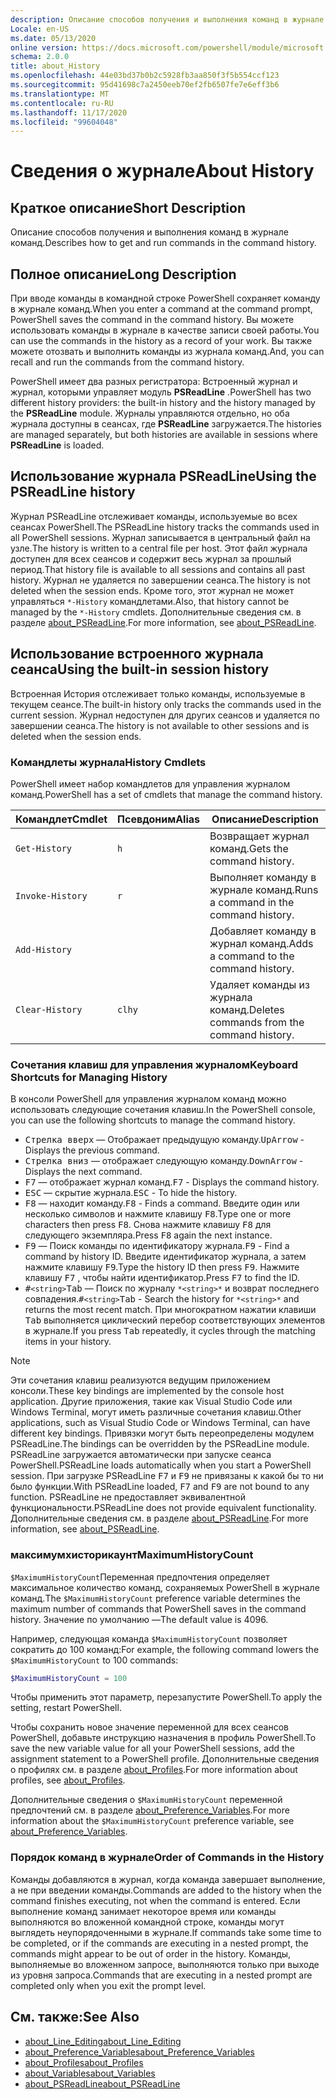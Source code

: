 ```yaml
---
description: Описание способов получения и выполнения команд в журнале команд.
Locale: en-US
ms.date: 05/13/2020
online version: https://docs.microsoft.com/powershell/module/microsoft.powershell.core/about/about_history?view=powershell-7.2&WT.mc_id=ps-gethelp
schema: 2.0.0
title: about_History
ms.openlocfilehash: 44e03bd37b0b2c5928fb3aa850f3f5b554ccf123
ms.sourcegitcommit: 95d41698c7a2450eeb70ef2fb6507fe7e6eff3b6
ms.translationtype: MT
ms.contentlocale: ru-RU
ms.lasthandoff: 11/17/2020
ms.locfileid: "99604048"
---
```

# <a name="about-history"></a><span data-ttu-id="7b3df-103">Сведения о журнале</span><span class="sxs-lookup"><span data-stu-id="7b3df-103">About History</span></span>

## <a name="short-description"></a><span data-ttu-id="7b3df-104">Краткое описание</span><span class="sxs-lookup"><span data-stu-id="7b3df-104">Short Description</span></span>
<span data-ttu-id="7b3df-105">Описание способов получения и выполнения команд в журнале команд.</span><span class="sxs-lookup"><span data-stu-id="7b3df-105">Describes how to get and run commands in the command history.</span></span>

## <a name="long-description"></a><span data-ttu-id="7b3df-106">Полное описание</span><span class="sxs-lookup"><span data-stu-id="7b3df-106">Long Description</span></span>

<span data-ttu-id="7b3df-107">При вводе команды в командной строке PowerShell сохраняет команду в журнале команд.</span><span class="sxs-lookup"><span data-stu-id="7b3df-107">When you enter a command at the command prompt, PowerShell saves the command in the command history.</span></span> <span data-ttu-id="7b3df-108">Вы можете использовать команды в журнале в качестве записи своей работы.</span><span class="sxs-lookup"><span data-stu-id="7b3df-108">You can use the commands in the history as a record of your work.</span></span> <span data-ttu-id="7b3df-109">Вы также можете отозвать и выполнить команды из журнала команд.</span><span class="sxs-lookup"><span data-stu-id="7b3df-109">And, you can recall and run the commands from the command history.</span></span>

<span data-ttu-id="7b3df-110">PowerShell имеет два разных регистратора: Встроенный журнал и журнал, которыми управляет модуль **PSReadLine** .</span><span class="sxs-lookup"><span data-stu-id="7b3df-110">PowerShell has two different history providers: the built-in history and the history managed by the **PSReadLine** module.</span></span> <span data-ttu-id="7b3df-111">Журналы управляются отдельно, но оба журнала доступны в сеансах, где **PSReadLine** загружается.</span><span class="sxs-lookup"><span data-stu-id="7b3df-111">The histories are managed separately, but both histories are available in sessions where **PSReadLine** is loaded.</span></span>

## <a name="using-the-psreadline-history"></a><span data-ttu-id="7b3df-112">Использование журнала PSReadLine</span><span class="sxs-lookup"><span data-stu-id="7b3df-112">Using the PSReadLine history</span></span>

<span data-ttu-id="7b3df-113">Журнал PSReadLine отслеживает команды, используемые во всех сеансах PowerShell.</span><span class="sxs-lookup"><span data-stu-id="7b3df-113">The PSReadLine history tracks the commands used in all PowerShell sessions.</span></span>
<span data-ttu-id="7b3df-114">Журнал записывается в центральный файл на узле.</span><span class="sxs-lookup"><span data-stu-id="7b3df-114">The history is written to a central file per host.</span></span> <span data-ttu-id="7b3df-115">Этот файл журнала доступен для всех сеансов и содержит весь журнал за прошлый период.</span><span class="sxs-lookup"><span data-stu-id="7b3df-115">That history file is available to all sessions and contains all past history.</span></span> <span data-ttu-id="7b3df-116">Журнал не удаляется по завершении сеанса.</span><span class="sxs-lookup"><span data-stu-id="7b3df-116">The history is not deleted when the session ends.</span></span> <span data-ttu-id="7b3df-117">Кроме того, этот журнал не может управляться `*-History` командлетами.</span><span class="sxs-lookup"><span data-stu-id="7b3df-117">Also, that history cannot be managed by the `*-History` cmdlets.</span></span> <span data-ttu-id="7b3df-118">Дополнительные сведения см. в разделе [about_PSReadLine](../../PSReadLine/About/about_PSReadLine.md).</span><span class="sxs-lookup"><span data-stu-id="7b3df-118">For more information, see [about_PSReadLine](../../PSReadLine/About/about_PSReadLine.md).</span></span>

## <a name="using-the-built-in-session-history"></a><span data-ttu-id="7b3df-119">Использование встроенного журнала сеанса</span><span class="sxs-lookup"><span data-stu-id="7b3df-119">Using the built-in session history</span></span>

<span data-ttu-id="7b3df-120">Встроенная История отслеживает только команды, используемые в текущем сеансе.</span><span class="sxs-lookup"><span data-stu-id="7b3df-120">The built-in history only tracks the commands used in the current session.</span></span> <span data-ttu-id="7b3df-121">Журнал недоступен для других сеансов и удаляется по завершении сеанса.</span><span class="sxs-lookup"><span data-stu-id="7b3df-121">The history is not available to other sessions and is deleted when the session ends.</span></span>

### <a name="history-cmdlets"></a><span data-ttu-id="7b3df-122">Командлеты журнала</span><span class="sxs-lookup"><span data-stu-id="7b3df-122">History Cmdlets</span></span>

<span data-ttu-id="7b3df-123">PowerShell имеет набор командлетов для управления журналом команд.</span><span class="sxs-lookup"><span data-stu-id="7b3df-123">PowerShell has a set of cmdlets that manage the command history.</span></span>

| <span data-ttu-id="7b3df-124">Командлет</span><span class="sxs-lookup"><span data-stu-id="7b3df-124">Cmdlet</span></span>           | <span data-ttu-id="7b3df-125">Псевдоним</span><span class="sxs-lookup"><span data-stu-id="7b3df-125">Alias</span></span>  | <span data-ttu-id="7b3df-126">Описание</span><span class="sxs-lookup"><span data-stu-id="7b3df-126">Description</span></span>                                |
| ---------------- | ------ | ------------------------------------------ |
| `Get-History`    | `h`    | <span data-ttu-id="7b3df-127">Возвращает журнал команд.</span><span class="sxs-lookup"><span data-stu-id="7b3df-127">Gets the command history.</span></span>                  |
| `Invoke-History` | `r`    | <span data-ttu-id="7b3df-128">Выполняет команду в журнале команд.</span><span class="sxs-lookup"><span data-stu-id="7b3df-128">Runs a command in the command history.</span></span>     |
| `Add-History`    |        | <span data-ttu-id="7b3df-129">Добавляет команду в журнал команд.</span><span class="sxs-lookup"><span data-stu-id="7b3df-129">Adds a command to the command history.</span></span>     |
| `Clear-History`  | `clhy` | <span data-ttu-id="7b3df-130">Удаляет команды из журнала команд.</span><span class="sxs-lookup"><span data-stu-id="7b3df-130">Deletes commands from the command history.</span></span> |

### <a name="keyboard-shortcuts-for-managing-history"></a><span data-ttu-id="7b3df-131">Сочетания клавиш для управления журналом</span><span class="sxs-lookup"><span data-stu-id="7b3df-131">Keyboard Shortcuts for Managing History</span></span>

<span data-ttu-id="7b3df-132">В консоли PowerShell для управления журналом команд можно использовать следующие сочетания клавиш.</span><span class="sxs-lookup"><span data-stu-id="7b3df-132">In the PowerShell console, you can use the following shortcuts to manage the command history.</span></span>

- <span data-ttu-id="7b3df-133"><kbd>Стрелка вверх</kbd> — Отображает предыдущую команду.</span><span class="sxs-lookup"><span data-stu-id="7b3df-133"><kbd>UpArrow</kbd> - Displays the previous command.</span></span>
- <span data-ttu-id="7b3df-134"><kbd>Стрелка вниз</kbd> — отображает следующую команду.</span><span class="sxs-lookup"><span data-stu-id="7b3df-134"><kbd>DownArrow</kbd> - Displays the next command.</span></span>
- <span data-ttu-id="7b3df-135"><kbd>F7</kbd> — отображает журнал команд.</span><span class="sxs-lookup"><span data-stu-id="7b3df-135"><kbd>F7</kbd> - Displays the command history.</span></span>
- <span data-ttu-id="7b3df-136"><kbd>ESC</kbd> — скрытие журнала.</span><span class="sxs-lookup"><span data-stu-id="7b3df-136"><kbd>ESC</kbd> - To hide the history.</span></span>
- <span data-ttu-id="7b3df-137"><kbd>F8</kbd> — находит команду.</span><span class="sxs-lookup"><span data-stu-id="7b3df-137"><kbd>F8</kbd> - Finds a command.</span></span> <span data-ttu-id="7b3df-138">Введите один или несколько символов и нажмите клавишу <kbd>F8</kbd>.</span><span class="sxs-lookup"><span data-stu-id="7b3df-138">Type one or more characters then press <kbd>F8</kbd>.</span></span> <span data-ttu-id="7b3df-139">Снова нажмите клавишу <kbd>F8</kbd> для следующего экземпляра.</span><span class="sxs-lookup"><span data-stu-id="7b3df-139">Press <kbd>F8</kbd> again the next instance.</span></span>
- <span data-ttu-id="7b3df-140"><kbd>F9</kbd> — Поиск команды по идентификатору журнала.</span><span class="sxs-lookup"><span data-stu-id="7b3df-140"><kbd>F9</kbd> - Find a command by history ID.</span></span> <span data-ttu-id="7b3df-141">Введите идентификатор журнала, а затем нажмите клавишу <kbd>F9</kbd>.</span><span class="sxs-lookup"><span data-stu-id="7b3df-141">Type the history ID then press <kbd>F9</kbd>.</span></span> <span data-ttu-id="7b3df-142">Нажмите клавишу <kbd>F7</kbd> , чтобы найти идентификатор.</span><span class="sxs-lookup"><span data-stu-id="7b3df-142">Press <kbd>F7</kbd> to find the ID.</span></span>
- <span data-ttu-id="7b3df-143"><kbd>#</kbd>`<string>`</kbd><kbd>Tab</kbd> — Поиск по журналу `*<string>*` и возврат последнего совпадения.</span><span class="sxs-lookup"><span data-stu-id="7b3df-143"><kbd>#</kbd>`<string>`</kbd><kbd>Tab</kbd> - Search the history for `*<string>*` and returns the most recent match.</span></span> <span data-ttu-id="7b3df-144">При многократном нажатии клавиши <kbd>Tab</kbd> выполняется циклический перебор соответствующих элементов в журнале.</span><span class="sxs-lookup"><span data-stu-id="7b3df-144">If you press <kbd>Tab</kbd> repeatedly, it cycles through the matching items in your history.</span></span>

> [!NOTE]
> <span data-ttu-id="7b3df-145">Эти сочетания клавиш реализуются ведущим приложением консоли.</span><span class="sxs-lookup"><span data-stu-id="7b3df-145">These key bindings are implemented by the console host application.</span></span> <span data-ttu-id="7b3df-146">Другие приложения, такие как Visual Studio Code или Windows Terminal, могут иметь различные сочетания клавиш.</span><span class="sxs-lookup"><span data-stu-id="7b3df-146">Other applications, such as Visual Studio Code or Windows Terminal, can have different key bindings.</span></span> <span data-ttu-id="7b3df-147">Привязки могут быть переопределены модулем PSReadLine.</span><span class="sxs-lookup"><span data-stu-id="7b3df-147">The bindings can be overridden by the PSReadLine module.</span></span> <span data-ttu-id="7b3df-148">PSReadLine загружается автоматически при запуске сеанса PowerShell.</span><span class="sxs-lookup"><span data-stu-id="7b3df-148">PSReadLine loads automatically when you start a PowerShell session.</span></span>
> <span data-ttu-id="7b3df-149">При загрузке PSReadLine <kbd>F7</kbd> и <kbd>F9</kbd> не привязаны к какой бы то ни было функции.</span><span class="sxs-lookup"><span data-stu-id="7b3df-149">With PSReadLine loaded, <kbd>F7</kbd> and <kbd>F9</kbd> are not bound to any function.</span></span> <span data-ttu-id="7b3df-150">PSReadLine не предоставляет эквивалентной функциональности.</span><span class="sxs-lookup"><span data-stu-id="7b3df-150">PSReadLine does not provide equivalent functionality.</span></span> <span data-ttu-id="7b3df-151">Дополнительные сведения см. в разделе [about_PSReadLine](../../PSReadLine/About/about_PSReadLine.md).</span><span class="sxs-lookup"><span data-stu-id="7b3df-151">For more information, see [about_PSReadLine](../../PSReadLine/About/about_PSReadLine.md).</span></span>

### <a name="maximumhistorycount"></a><span data-ttu-id="7b3df-152">максимумхисторикаунт</span><span class="sxs-lookup"><span data-stu-id="7b3df-152">MaximumHistoryCount</span></span>

<span data-ttu-id="7b3df-153">`$MaximumHistoryCount`Переменная предпочтения определяет максимальное количество команд, сохраняемых PowerShell в журнале команд.</span><span class="sxs-lookup"><span data-stu-id="7b3df-153">The `$MaximumHistoryCount` preference variable determines the maximum number of commands that PowerShell saves in the command history.</span></span> <span data-ttu-id="7b3df-154">Значение по умолчанию —</span><span class="sxs-lookup"><span data-stu-id="7b3df-154">The default value is</span></span>
4096.

<span data-ttu-id="7b3df-155">Например, следующая команда `$MaximumHistoryCount` позволяет сократить до 100 команд:</span><span class="sxs-lookup"><span data-stu-id="7b3df-155">For example, the following command lowers the `$MaximumHistoryCount` to 100 commands:</span></span>

```powershell
$MaximumHistoryCount = 100
```

<span data-ttu-id="7b3df-156">Чтобы применить этот параметр, перезапустите PowerShell.</span><span class="sxs-lookup"><span data-stu-id="7b3df-156">To apply the setting, restart PowerShell.</span></span>

<span data-ttu-id="7b3df-157">Чтобы сохранить новое значение переменной для всех сеансов PowerShell, добавьте инструкцию назначения в профиль PowerShell.</span><span class="sxs-lookup"><span data-stu-id="7b3df-157">To save the new variable value for all your PowerShell sessions, add the assignment statement to a PowerShell profile.</span></span> <span data-ttu-id="7b3df-158">Дополнительные сведения о профилях см. в разделе [about_Profiles](about_Profiles.md).</span><span class="sxs-lookup"><span data-stu-id="7b3df-158">For more information about profiles, see [about_Profiles](about_Profiles.md).</span></span>

<span data-ttu-id="7b3df-159">Дополнительные сведения о `$MaximumHistoryCount` переменной предпочтений см. в разделе [about_Preference_Variables](about_Preference_Variables.md).</span><span class="sxs-lookup"><span data-stu-id="7b3df-159">For more information about the `$MaximumHistoryCount` preference variable, see [about_Preference_Variables](about_Preference_Variables.md).</span></span>

### <a name="order-of-commands-in-the-history"></a><span data-ttu-id="7b3df-160">Порядок команд в журнале</span><span class="sxs-lookup"><span data-stu-id="7b3df-160">Order of Commands in the History</span></span>

<span data-ttu-id="7b3df-161">Команды добавляются в журнал, когда команда завершает выполнение, а не при введении команды.</span><span class="sxs-lookup"><span data-stu-id="7b3df-161">Commands are added to the history when the command finishes executing, not when the command is entered.</span></span> <span data-ttu-id="7b3df-162">Если выполнение команд занимает некоторое время или команды выполняются во вложенной командной строке, команды могут выглядеть неупорядоченными в журнале.</span><span class="sxs-lookup"><span data-stu-id="7b3df-162">If commands take some time to be completed, or if the commands are executing in a nested prompt, the commands might appear to be out of order in the history.</span></span> <span data-ttu-id="7b3df-163">Команды, выполняемые во вложенном запросе, выполняются только при выходе из уровня запроса.</span><span class="sxs-lookup"><span data-stu-id="7b3df-163">Commands that are executing in a nested prompt are completed only when you exit the prompt level.</span></span>

## <a name="see-also"></a><span data-ttu-id="7b3df-164">См. также:</span><span class="sxs-lookup"><span data-stu-id="7b3df-164">See Also</span></span>

- [<span data-ttu-id="7b3df-165">about_Line_Editing</span><span class="sxs-lookup"><span data-stu-id="7b3df-165">about_Line_Editing</span></span>](about_Line_Editing.md)
- [<span data-ttu-id="7b3df-166">about_Preference_Variables</span><span class="sxs-lookup"><span data-stu-id="7b3df-166">about_Preference_Variables</span></span>](about_Preference_Variables.md)
- [<span data-ttu-id="7b3df-167">about_Profiles</span><span class="sxs-lookup"><span data-stu-id="7b3df-167">about_Profiles</span></span>](about_Profiles.md)
- [<span data-ttu-id="7b3df-168">about_Variables</span><span class="sxs-lookup"><span data-stu-id="7b3df-168">about_Variables</span></span>](about_Variables.md)
- [<span data-ttu-id="7b3df-169">about_PSReadLine</span><span class="sxs-lookup"><span data-stu-id="7b3df-169">about_PSReadLine</span></span>](../../PSReadLine/About/about_PSReadLine.md)

